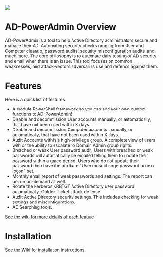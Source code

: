 <div align="center">
    <div style="display: flex; align-items: flex-start;">
        <img align=top src="https://cybergladius.com/wp-content/uploads/2023/02/ADPowerAdmin_Logo_half.png" />
    </div>
</div>

#  AD-PowerAdmin Overview
AD-PowerAdmin is a tool to help Active Directory administrators secure and manage their AD. Automating security checks ranging from User and Computer cleanup, password audits, security misconfiguration audits, and much more. The core philosophy is to automate daily testing of AD security and email when there is an issue. This tool focuses on common weaknesses, and attack-vectors adversaries use and defends against them.

# Features
Here is a quick list of features
- A module PowerShell framework so you can add your own custom functions to AD-PowerAdmin!
- Disable and decommission User accounts manually, or automatically, that have not been used within X days.
-   Disable and decommission Computer accounts manually, or automatically, that have not been used within X days.
-   Audit Accounts within a high-privilege group. A complete view of users with or the ability to escalate to Domain Admin group rights.
-   Breached or weak User password audit. Users with breached or weak passwords will automatically be emailed telling them to update their password within a grace period. Users who do not update their password then have the attribute "User must change password at next logon" set.
- Monthly email report of weak passwords and settings. The report can be run on-demand as well.
- Rotate the Kerberos KRBTGT Active Directory user password automatically. Golden Ticket attack defense.
- Audit Active Directory security settings. This includes checking for weak settings and misconfigurations.
- AD Searching tools.

[See the wiki for more details of each feature](https://github.com/Brets0150/AD-PowerAdmin/wiki)

# Installation
[See the Wiki for installation instructions.](https://github.com/Brets0150/AD-PowerAdmin/wiki/Install)
#
